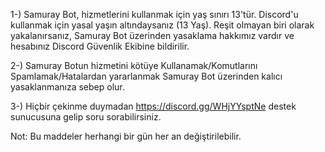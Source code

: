 1-) Samuray Bot, hizmetlerini kullanmak için yaş sınırı 13'tür. Discord'u kullanmak için yasal yaşın altındaysanız (13 Yaş). Reşit olmayan biri olarak yakalanırsanız, Samuray Bot üzerinden yasaklama hakkımız vardır ve hesabınız Discord Güvenlik Ekibine bildirilir.

2-) Samuray Botun hizmetini kötüye Kullanamak/Komutlarını Spamlamak/Hatalardan yararlanmak Samuray Bot üzerinden kalıcı yasaklanmanıza sebep olur.

3-) Hiçbir çekinme duymadan https://discord.gg/WHjYYsptNe destek sunucusuna gelip soru sorabilirsiniz.

Not: Bu maddeler herhangi bir gün her an değiştirilebilir. 
